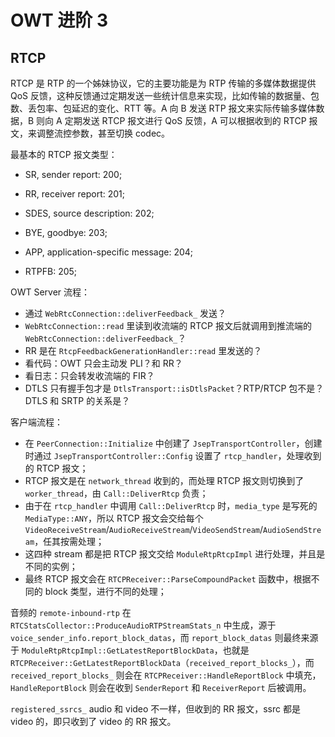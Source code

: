 # OWT 进阶 3

## RTCP

RTCP 是 RTP 的一个姊妹协议，它的主要功能是为 RTP 传输的多媒体数据提供 QoS 反馈，这种反馈通过定期发送一些统计信息来实现，比如传输的数据量、包数、丢包率、包延迟的变化、RTT 等。A 向 B 发送 RTP 报文来实际传输多媒体数据，B 则向 A 定期发送 RTCP 报文进行 QoS 反馈，A 可以根据收到的 RTCP 报文，来调整流控参数，甚至切换 codec。

最基本的 RTCP 报文类型：

+ SR, sender report: 200;
+ RR, receiver report: 201;
+ SDES, source description: 202;
+ BYE, goodbye: 203;
+ APP, application-specific message: 204;



+ RTPFB: 205;

OWT Server 流程：

+ 通过 `WebRtcConnection::deliverFeedback_` 发送？
+ `WebRtcConnection::read` 里读到收流端的 RTCP 报文后就调用到推流端的 `WebRtcConnection::deliverFeedback_`？
+ RR 是在 `RtcpFeedbackGenerationHandler::read` 里发送的？
+ 看代码：OWT 只会主动发 PLI？和 RR？
+ 看日志：只会转发收流端的 FIR？
+ DTLS 只有握手包才是 `DtlsTransport::isDtlsPacket`？RTP/RTCP 包不是？DTLS 和 SRTP 的关系是？

客户端流程：

+ 在 `PeerConnection::Initialize` 中创建了 `JsepTransportController`，创建时通过 `JsepTransportController::Config` 设置了 `rtcp_handler`，处理收到的 RTCP 报文；
+ RTCP 报文是在 `network_thread` 收到的，而处理 RTCP 报文则切换到了 `worker_thread`，由 `Call::DeliverRtcp` 负责；
+ 由于在 `rtcp_handler` 中调用 `Call::DeliverRtcp` 时，`media_type` 是写死的 `MediaType::ANY`，所以 RTCP 报文会交给每个 `VideoReceiveStream`/`AudioReceiveStream`/`VideoSendStream`/`AudioSendStream`，任其按需处理；
+ 这四种 stream 都是把 RTCP 报文交给 `ModuleRtpRtcpImpl` 进行处理，并且是不同的实例；
+ 最终 RTCP 报文会在 `RTCPReceiver::ParseCompoundPacket` 函数中，根据不同的 block 类型，进行不同的处理；

音频的 `remote-inbound-rtp` 在 `RTCStatsCollector::ProduceAudioRTPStreamStats_n` 中生成，源于 `voice_sender_info.report_block_datas`，而 `report_block_datas` 则最终来源于 `ModuleRtpRtcpImpl::GetLatestReportBlockData`，也就是 `RTCPReceiver::GetLatestReportBlockData`（`received_report_blocks_`），而 `received_report_blocks_` 则会在 `RTCPReceiver::HandleReportBlock` 中填充，`HandleReportBlock` 则会在收到 `SenderReport` 和 `ReceiverReport` 后被调用。

`registered_ssrcs_` audio 和 video 不一样，但收到的 RR 报文，ssrc 都是 video 的，即只收到了 video 的 RR 报文。
